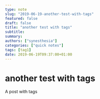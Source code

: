 ```yaml
---
type: note
slug: "2019-06-19-another-test-with-tags"
featured: false
draft: false
title: "another test with tags"
subtitle: 
summary: 
authors: ["synesthesia"]
categories: ["quick notes"]
tags: [tag1]
date: 2019-06-19T09:37:00+01:00
---
```


# another test with tags

A post with tags
